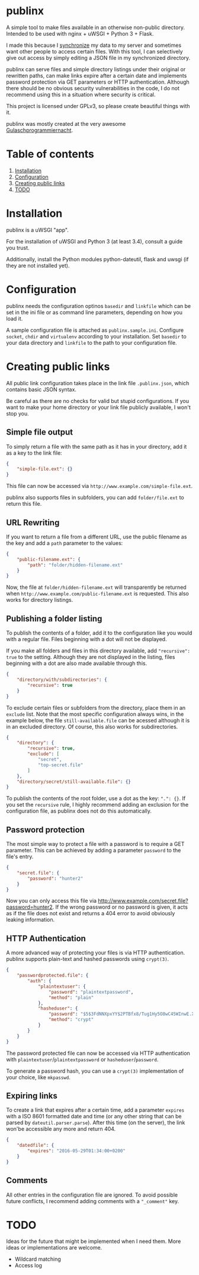 # publinx
A simple tool to make files available in an otherwise non-public directory. Intended to be used with nginx + uWSGI + Python 3 + Flask.

I made this because I [synchronize](https://www.syncthing.net/) my data to my server and sometimes want other people to access certain files. With this tool, I can selectively give out access by simply editing a JSON file in my synchronized directory.

publinx can serve files and simple directory listings under their original or rewritten paths, can make links expire after a certain date and implements password protection via GET parameters or HTTP authentication. Although there should be no obvious security vulnerabilities in the code, I do not recommend using this in a situation where security is critical.

This project is licensed under GPLv3, so please create beautiful things with it.

publinx was mostly created at the very awesome [Gulaschprogrammiernacht](https://gulas.ch/).


# Table of contents
1. [Installation](#installation)
2. [Configuration](#configuration)
3. [Creating public links](#creating-public-links)
4. [TODO](#todo)

# Installation
publinx is a uWSGI "app".

For the installation of uWSGI and Python 3 (at least 3.4), consult a guide you trust.

Additionally, install the Python modules python-dateutil, flask and uwsgi (if they are not installed yet).


# Configuration

publinx needs the configuration optinos `basedir` and `linkfile` which can be set in the ini file or as command line parameters, depending on how you load it.

A sample configuration file is attached as `publinx.sample.ini`. Configure `socket`, `chdir` and `virtualenv` according to your installation.
Set `basedir` to your data directory and `linkfile` to the path to your configuration file.


# Creating public links

All public link configuration takes place in the link file `.publinx.json`, which contains basic JSON syntax.

Be careful as there are no checks for valid but stupid configurations. If you want to make your home directory or your link file publicly available, I won't stop you.


## Simple file output
To simply return a file with the same path as it has in your directory, add it as a key to the link file:
```json
{
    "simple-file.ext": {}
}
```
This file can now be accessed via `http://www.example.com/simple-file.ext`.

publinx also supports files in subfolders, you can add `folder/file.ext` to return this file.


## URL Rewriting
If you want to return a file from a different URL, use the public filename as the key and add a `path` parameter to the values:
```json
{
    "public-filename.ext": {
        "path": "folder/hidden-filename.ext"
    }
}
```
Now, the file at `folder/hidden-filename.ext` will transparently be returned when `http://www.example.com/public-filename.ext` is requested. This also works for directory listings.


## Publishing a folder listing
To publish the contents of a folder, add it to the configuration like you would with a regular file. Files beginning with a dot will not be displayed.

If you make all folders and files in this directory available, add `"recursive": true` to the setting. Although they are not displayed in the listing, files beginning with a dot are also made available through this.

```json
{
    "directory/with/subdirectories": {
        "recursive": true
    }
}
```
To exclude certain files or subfolders from the directory, place them in an `exclude` list. Note that the most specific configuration always wins, in the example below, the file `still-available.file` can be acessed although it is in an excluded directory. Of course, this also works for subdirectories.
```json
{
    "directory": {
        "recursive": true,
        "exclude": [
            "secret",
            "top-secret.file"
        ]
    },
    "directory/secret/still-available.file": {}
}
```

To publish the contents of the root folder, use a dot as the key: `".": {}`. If you set the `recursive` rule, I highly recommend adding an exclusion for the configuration file, as publinx does not do this automatically.

## Password protection
The most simple way to protect a file with a password is to require a GET parameter. This can be achieved by adding a parameter `password` to the file's entry.
```json
{
    "secret.file": {
        "password": "hunter2"
    }
}
```
Now you can only access this file via http://www.example.com/secret.file?password=hunter2. If the wrong password or no password is given, it acts as if the file does not exist and returns a 404 error to avoid obviously leaking information.


## HTTP Authentication
A more advanced way of protecting your files is via HTTP authentication. publinx supports plain-text and hashed passwords using `crypt(3)`.
```json
{
    "passwordprotected.file": {
        "auth": {
            "plaintextuser": {
                "password": "plaintextpassword",
                "method": "plain"
            },
            "hasheduser": {
                "password": "$5$3FdNNXpxYY$2PTBfx8/Tug1Hy5O8wC45WInwE.XareJbLB4c.sPW60",
                "method": "crypt"
            }
        }
    }
}
```
The password protected file can now be accessed via HTTP authentication with `plaintextuser`/`plaintextpassword` or `hasheduser`/`password`.

To generate a password hash, you can use a `crypt(3)` implementation of your choice, like `mkpasswd`.

## Expiring links

To create a link that expires after a certain time, add a parameter `expires` with a ISO 8601 formatted date and time (or any other string that can be parsed by `dateutil.parser.parse`). After this time (on the server), the link won'be accessible any more and return 404.
```json
{
    "datedfile": {
        "expires": "2016-05-29T01:34:00+0200"
    }
}
```

## Comments

All other entries in the configuration file are ignored. To avoid possible future conflicts, I recommend adding comments with a `"_comment"` key.


# TODO

Ideas for the future that might be implemented when I need them. More ideas or implementations are welcome.

* Wildcard matching
* Access log